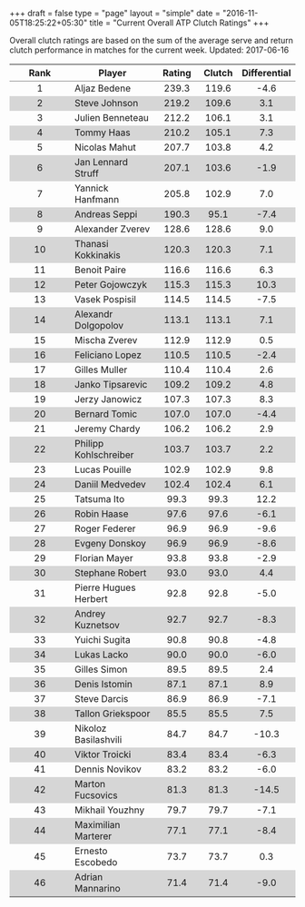 +++
draft = false
type = "page" 
layout = "simple"
date = "2016-11-05T18:25:22+05:30"
title = "Current Overall ATP Clutch Ratings"
+++


Overall clutch ratings are based on the sum of the average serve and return clutch performance in matches for the current week. Updated: 2017-06-16


<table class='gmisc_table' style='border-collapse: collapse; margin-top: 1em; margin-bottom: 1em;' >
<thead>
<tr>
<th style='border-bottom: 1px solid grey; border-top: 2px solid grey; text-align: center;'>Rank</th>
<th style='border-bottom: 1px solid grey; border-top: 2px solid grey; text-align: center;'>Player</th>
<th style='border-bottom: 1px solid grey; border-top: 2px solid grey; text-align: center;'>Rating</th>
<th style='border-bottom: 1px solid grey; border-top: 2px solid grey; text-align: center;'>Clutch</th>
<th style='border-bottom: 1px solid grey; border-top: 2px solid grey; text-align: center;'>Differential</th>
</tr>
</thead>
<tbody>
<tr>
<td style='width:40%; text-align: center;'>1</td>
<td style='width:40%; text-align: left;'>Aljaz Bedene</td>
<td style='width:40%; text-align: center;'>239.3</td>
<td style='width:40%; text-align: center;'>119.6</td>
<td style='width:40%; text-align: center;'>-4.6</td>
</tr>
<tr style='background-color: #d6d6d6;'>
<td style='width:40%; background-color: #d6d6d6; text-align: center;'>2</td>
<td style='width:40%; background-color: #d6d6d6; text-align: left;'>Steve Johnson</td>
<td style='width:40%; background-color: #d6d6d6; text-align: center;'>219.2</td>
<td style='width:40%; background-color: #d6d6d6; text-align: center;'>109.6</td>
<td style='width:40%; background-color: #d6d6d6; text-align: center;'>3.1</td>
</tr>
<tr>
<td style='width:40%; text-align: center;'>3</td>
<td style='width:40%; text-align: left;'>Julien Benneteau</td>
<td style='width:40%; text-align: center;'>212.2</td>
<td style='width:40%; text-align: center;'>106.1</td>
<td style='width:40%; text-align: center;'>3.1</td>
</tr>
<tr style='background-color: #d6d6d6;'>
<td style='width:40%; background-color: #d6d6d6; text-align: center;'>4</td>
<td style='width:40%; background-color: #d6d6d6; text-align: left;'>Tommy Haas</td>
<td style='width:40%; background-color: #d6d6d6; text-align: center;'>210.2</td>
<td style='width:40%; background-color: #d6d6d6; text-align: center;'>105.1</td>
<td style='width:40%; background-color: #d6d6d6; text-align: center;'>7.3</td>
</tr>
<tr>
<td style='width:40%; text-align: center;'>5</td>
<td style='width:40%; text-align: left;'>Nicolas Mahut</td>
<td style='width:40%; text-align: center;'>207.7</td>
<td style='width:40%; text-align: center;'>103.8</td>
<td style='width:40%; text-align: center;'>4.2</td>
</tr>
<tr style='background-color: #d6d6d6;'>
<td style='width:40%; background-color: #d6d6d6; text-align: center;'>6</td>
<td style='width:40%; background-color: #d6d6d6; text-align: left;'>Jan Lennard Struff</td>
<td style='width:40%; background-color: #d6d6d6; text-align: center;'>207.1</td>
<td style='width:40%; background-color: #d6d6d6; text-align: center;'>103.6</td>
<td style='width:40%; background-color: #d6d6d6; text-align: center;'>-1.9</td>
</tr>
<tr>
<td style='width:40%; text-align: center;'>7</td>
<td style='width:40%; text-align: left;'>Yannick Hanfmann</td>
<td style='width:40%; text-align: center;'>205.8</td>
<td style='width:40%; text-align: center;'>102.9</td>
<td style='width:40%; text-align: center;'>7.0</td>
</tr>
<tr style='background-color: #d6d6d6;'>
<td style='width:40%; background-color: #d6d6d6; text-align: center;'>8</td>
<td style='width:40%; background-color: #d6d6d6; text-align: left;'>Andreas Seppi</td>
<td style='width:40%; background-color: #d6d6d6; text-align: center;'>190.3</td>
<td style='width:40%; background-color: #d6d6d6; text-align: center;'>95.1</td>
<td style='width:40%; background-color: #d6d6d6; text-align: center;'>-7.4</td>
</tr>
<tr>
<td style='width:40%; text-align: center;'>9</td>
<td style='width:40%; text-align: left;'>Alexander Zverev</td>
<td style='width:40%; text-align: center;'>128.6</td>
<td style='width:40%; text-align: center;'>128.6</td>
<td style='width:40%; text-align: center;'>9.0</td>
</tr>
<tr style='background-color: #d6d6d6;'>
<td style='width:40%; background-color: #d6d6d6; text-align: center;'>10</td>
<td style='width:40%; background-color: #d6d6d6; text-align: left;'>Thanasi Kokkinakis</td>
<td style='width:40%; background-color: #d6d6d6; text-align: center;'>120.3</td>
<td style='width:40%; background-color: #d6d6d6; text-align: center;'>120.3</td>
<td style='width:40%; background-color: #d6d6d6; text-align: center;'>7.1</td>
</tr>
<tr>
<td style='width:40%; text-align: center;'>11</td>
<td style='width:40%; text-align: left;'>Benoit Paire</td>
<td style='width:40%; text-align: center;'>116.6</td>
<td style='width:40%; text-align: center;'>116.6</td>
<td style='width:40%; text-align: center;'>6.3</td>
</tr>
<tr style='background-color: #d6d6d6;'>
<td style='width:40%; background-color: #d6d6d6; text-align: center;'>12</td>
<td style='width:40%; background-color: #d6d6d6; text-align: left;'>Peter Gojowczyk</td>
<td style='width:40%; background-color: #d6d6d6; text-align: center;'>115.3</td>
<td style='width:40%; background-color: #d6d6d6; text-align: center;'>115.3</td>
<td style='width:40%; background-color: #d6d6d6; text-align: center;'>10.3</td>
</tr>
<tr>
<td style='width:40%; text-align: center;'>13</td>
<td style='width:40%; text-align: left;'>Vasek Pospisil</td>
<td style='width:40%; text-align: center;'>114.5</td>
<td style='width:40%; text-align: center;'>114.5</td>
<td style='width:40%; text-align: center;'>-7.5</td>
</tr>
<tr style='background-color: #d6d6d6;'>
<td style='width:40%; background-color: #d6d6d6; text-align: center;'>14</td>
<td style='width:40%; background-color: #d6d6d6; text-align: left;'>Alexandr Dolgopolov</td>
<td style='width:40%; background-color: #d6d6d6; text-align: center;'>113.1</td>
<td style='width:40%; background-color: #d6d6d6; text-align: center;'>113.1</td>
<td style='width:40%; background-color: #d6d6d6; text-align: center;'>7.1</td>
</tr>
<tr>
<td style='width:40%; text-align: center;'>15</td>
<td style='width:40%; text-align: left;'>Mischa Zverev</td>
<td style='width:40%; text-align: center;'>112.9</td>
<td style='width:40%; text-align: center;'>112.9</td>
<td style='width:40%; text-align: center;'>0.5</td>
</tr>
<tr style='background-color: #d6d6d6;'>
<td style='width:40%; background-color: #d6d6d6; text-align: center;'>16</td>
<td style='width:40%; background-color: #d6d6d6; text-align: left;'>Feliciano Lopez</td>
<td style='width:40%; background-color: #d6d6d6; text-align: center;'>110.5</td>
<td style='width:40%; background-color: #d6d6d6; text-align: center;'>110.5</td>
<td style='width:40%; background-color: #d6d6d6; text-align: center;'>-2.4</td>
</tr>
<tr>
<td style='width:40%; text-align: center;'>17</td>
<td style='width:40%; text-align: left;'>Gilles Muller</td>
<td style='width:40%; text-align: center;'>110.4</td>
<td style='width:40%; text-align: center;'>110.4</td>
<td style='width:40%; text-align: center;'>2.6</td>
</tr>
<tr style='background-color: #d6d6d6;'>
<td style='width:40%; background-color: #d6d6d6; text-align: center;'>18</td>
<td style='width:40%; background-color: #d6d6d6; text-align: left;'>Janko Tipsarevic</td>
<td style='width:40%; background-color: #d6d6d6; text-align: center;'>109.2</td>
<td style='width:40%; background-color: #d6d6d6; text-align: center;'>109.2</td>
<td style='width:40%; background-color: #d6d6d6; text-align: center;'>4.8</td>
</tr>
<tr>
<td style='width:40%; text-align: center;'>19</td>
<td style='width:40%; text-align: left;'>Jerzy Janowicz</td>
<td style='width:40%; text-align: center;'>107.3</td>
<td style='width:40%; text-align: center;'>107.3</td>
<td style='width:40%; text-align: center;'>8.3</td>
</tr>
<tr style='background-color: #d6d6d6;'>
<td style='width:40%; background-color: #d6d6d6; text-align: center;'>20</td>
<td style='width:40%; background-color: #d6d6d6; text-align: left;'>Bernard Tomic</td>
<td style='width:40%; background-color: #d6d6d6; text-align: center;'>107.0</td>
<td style='width:40%; background-color: #d6d6d6; text-align: center;'>107.0</td>
<td style='width:40%; background-color: #d6d6d6; text-align: center;'>-4.4</td>
</tr>
<tr>
<td style='width:40%; text-align: center;'>21</td>
<td style='width:40%; text-align: left;'>Jeremy Chardy</td>
<td style='width:40%; text-align: center;'>106.2</td>
<td style='width:40%; text-align: center;'>106.2</td>
<td style='width:40%; text-align: center;'>2.9</td>
</tr>
<tr style='background-color: #d6d6d6;'>
<td style='width:40%; background-color: #d6d6d6; text-align: center;'>22</td>
<td style='width:40%; background-color: #d6d6d6; text-align: left;'>Philipp Kohlschreiber</td>
<td style='width:40%; background-color: #d6d6d6; text-align: center;'>103.7</td>
<td style='width:40%; background-color: #d6d6d6; text-align: center;'>103.7</td>
<td style='width:40%; background-color: #d6d6d6; text-align: center;'>2.2</td>
</tr>
<tr>
<td style='width:40%; text-align: center;'>23</td>
<td style='width:40%; text-align: left;'>Lucas Pouille</td>
<td style='width:40%; text-align: center;'>102.9</td>
<td style='width:40%; text-align: center;'>102.9</td>
<td style='width:40%; text-align: center;'>9.8</td>
</tr>
<tr style='background-color: #d6d6d6;'>
<td style='width:40%; background-color: #d6d6d6; text-align: center;'>24</td>
<td style='width:40%; background-color: #d6d6d6; text-align: left;'>Daniil Medvedev</td>
<td style='width:40%; background-color: #d6d6d6; text-align: center;'>102.4</td>
<td style='width:40%; background-color: #d6d6d6; text-align: center;'>102.4</td>
<td style='width:40%; background-color: #d6d6d6; text-align: center;'>6.1</td>
</tr>
<tr>
<td style='width:40%; text-align: center;'>25</td>
<td style='width:40%; text-align: left;'>Tatsuma Ito</td>
<td style='width:40%; text-align: center;'>99.3</td>
<td style='width:40%; text-align: center;'>99.3</td>
<td style='width:40%; text-align: center;'>12.2</td>
</tr>
<tr style='background-color: #d6d6d6;'>
<td style='width:40%; background-color: #d6d6d6; text-align: center;'>26</td>
<td style='width:40%; background-color: #d6d6d6; text-align: left;'>Robin Haase</td>
<td style='width:40%; background-color: #d6d6d6; text-align: center;'>97.6</td>
<td style='width:40%; background-color: #d6d6d6; text-align: center;'>97.6</td>
<td style='width:40%; background-color: #d6d6d6; text-align: center;'>-6.1</td>
</tr>
<tr>
<td style='width:40%; text-align: center;'>27</td>
<td style='width:40%; text-align: left;'>Roger Federer</td>
<td style='width:40%; text-align: center;'>96.9</td>
<td style='width:40%; text-align: center;'>96.9</td>
<td style='width:40%; text-align: center;'>-9.6</td>
</tr>
<tr style='background-color: #d6d6d6;'>
<td style='width:40%; background-color: #d6d6d6; text-align: center;'>28</td>
<td style='width:40%; background-color: #d6d6d6; text-align: left;'>Evgeny Donskoy</td>
<td style='width:40%; background-color: #d6d6d6; text-align: center;'>96.9</td>
<td style='width:40%; background-color: #d6d6d6; text-align: center;'>96.9</td>
<td style='width:40%; background-color: #d6d6d6; text-align: center;'>-8.6</td>
</tr>
<tr>
<td style='width:40%; text-align: center;'>29</td>
<td style='width:40%; text-align: left;'>Florian Mayer</td>
<td style='width:40%; text-align: center;'>93.8</td>
<td style='width:40%; text-align: center;'>93.8</td>
<td style='width:40%; text-align: center;'>-2.9</td>
</tr>
<tr style='background-color: #d6d6d6;'>
<td style='width:40%; background-color: #d6d6d6; text-align: center;'>30</td>
<td style='width:40%; background-color: #d6d6d6; text-align: left;'>Stephane Robert</td>
<td style='width:40%; background-color: #d6d6d6; text-align: center;'>93.0</td>
<td style='width:40%; background-color: #d6d6d6; text-align: center;'>93.0</td>
<td style='width:40%; background-color: #d6d6d6; text-align: center;'>4.4</td>
</tr>
<tr>
<td style='width:40%; text-align: center;'>31</td>
<td style='width:40%; text-align: left;'>Pierre Hugues Herbert</td>
<td style='width:40%; text-align: center;'>92.8</td>
<td style='width:40%; text-align: center;'>92.8</td>
<td style='width:40%; text-align: center;'>-5.0</td>
</tr>
<tr style='background-color: #d6d6d6;'>
<td style='width:40%; background-color: #d6d6d6; text-align: center;'>32</td>
<td style='width:40%; background-color: #d6d6d6; text-align: left;'>Andrey Kuznetsov</td>
<td style='width:40%; background-color: #d6d6d6; text-align: center;'>92.7</td>
<td style='width:40%; background-color: #d6d6d6; text-align: center;'>92.7</td>
<td style='width:40%; background-color: #d6d6d6; text-align: center;'>-8.3</td>
</tr>
<tr>
<td style='width:40%; text-align: center;'>33</td>
<td style='width:40%; text-align: left;'>Yuichi Sugita</td>
<td style='width:40%; text-align: center;'>90.8</td>
<td style='width:40%; text-align: center;'>90.8</td>
<td style='width:40%; text-align: center;'>-4.8</td>
</tr>
<tr style='background-color: #d6d6d6;'>
<td style='width:40%; background-color: #d6d6d6; text-align: center;'>34</td>
<td style='width:40%; background-color: #d6d6d6; text-align: left;'>Lukas Lacko</td>
<td style='width:40%; background-color: #d6d6d6; text-align: center;'>90.0</td>
<td style='width:40%; background-color: #d6d6d6; text-align: center;'>90.0</td>
<td style='width:40%; background-color: #d6d6d6; text-align: center;'>-6.0</td>
</tr>
<tr>
<td style='width:40%; text-align: center;'>35</td>
<td style='width:40%; text-align: left;'>Gilles Simon</td>
<td style='width:40%; text-align: center;'>89.5</td>
<td style='width:40%; text-align: center;'>89.5</td>
<td style='width:40%; text-align: center;'>2.4</td>
</tr>
<tr style='background-color: #d6d6d6;'>
<td style='width:40%; background-color: #d6d6d6; text-align: center;'>36</td>
<td style='width:40%; background-color: #d6d6d6; text-align: left;'>Denis Istomin</td>
<td style='width:40%; background-color: #d6d6d6; text-align: center;'>87.1</td>
<td style='width:40%; background-color: #d6d6d6; text-align: center;'>87.1</td>
<td style='width:40%; background-color: #d6d6d6; text-align: center;'>8.9</td>
</tr>
<tr>
<td style='width:40%; text-align: center;'>37</td>
<td style='width:40%; text-align: left;'>Steve Darcis</td>
<td style='width:40%; text-align: center;'>86.9</td>
<td style='width:40%; text-align: center;'>86.9</td>
<td style='width:40%; text-align: center;'>-7.1</td>
</tr>
<tr style='background-color: #d6d6d6;'>
<td style='width:40%; background-color: #d6d6d6; text-align: center;'>38</td>
<td style='width:40%; background-color: #d6d6d6; text-align: left;'>Tallon Griekspoor</td>
<td style='width:40%; background-color: #d6d6d6; text-align: center;'>85.5</td>
<td style='width:40%; background-color: #d6d6d6; text-align: center;'>85.5</td>
<td style='width:40%; background-color: #d6d6d6; text-align: center;'>7.5</td>
</tr>
<tr>
<td style='width:40%; text-align: center;'>39</td>
<td style='width:40%; text-align: left;'>Nikoloz Basilashvili</td>
<td style='width:40%; text-align: center;'>84.7</td>
<td style='width:40%; text-align: center;'>84.7</td>
<td style='width:40%; text-align: center;'>-10.3</td>
</tr>
<tr style='background-color: #d6d6d6;'>
<td style='width:40%; background-color: #d6d6d6; text-align: center;'>40</td>
<td style='width:40%; background-color: #d6d6d6; text-align: left;'>Viktor Troicki</td>
<td style='width:40%; background-color: #d6d6d6; text-align: center;'>83.4</td>
<td style='width:40%; background-color: #d6d6d6; text-align: center;'>83.4</td>
<td style='width:40%; background-color: #d6d6d6; text-align: center;'>-6.3</td>
</tr>
<tr>
<td style='width:40%; text-align: center;'>41</td>
<td style='width:40%; text-align: left;'>Dennis Novikov</td>
<td style='width:40%; text-align: center;'>83.2</td>
<td style='width:40%; text-align: center;'>83.2</td>
<td style='width:40%; text-align: center;'>-6.0</td>
</tr>
<tr style='background-color: #d6d6d6;'>
<td style='width:40%; background-color: #d6d6d6; text-align: center;'>42</td>
<td style='width:40%; background-color: #d6d6d6; text-align: left;'>Marton Fucsovics</td>
<td style='width:40%; background-color: #d6d6d6; text-align: center;'>81.3</td>
<td style='width:40%; background-color: #d6d6d6; text-align: center;'>81.3</td>
<td style='width:40%; background-color: #d6d6d6; text-align: center;'>-14.5</td>
</tr>
<tr>
<td style='width:40%; text-align: center;'>43</td>
<td style='width:40%; text-align: left;'>Mikhail Youzhny</td>
<td style='width:40%; text-align: center;'>79.7</td>
<td style='width:40%; text-align: center;'>79.7</td>
<td style='width:40%; text-align: center;'>-7.1</td>
</tr>
<tr style='background-color: #d6d6d6;'>
<td style='width:40%; background-color: #d6d6d6; text-align: center;'>44</td>
<td style='width:40%; background-color: #d6d6d6; text-align: left;'>Maximilian Marterer</td>
<td style='width:40%; background-color: #d6d6d6; text-align: center;'>77.1</td>
<td style='width:40%; background-color: #d6d6d6; text-align: center;'>77.1</td>
<td style='width:40%; background-color: #d6d6d6; text-align: center;'>-8.4</td>
</tr>
<tr>
<td style='width:40%; text-align: center;'>45</td>
<td style='width:40%; text-align: left;'>Ernesto Escobedo</td>
<td style='width:40%; text-align: center;'>73.7</td>
<td style='width:40%; text-align: center;'>73.7</td>
<td style='width:40%; text-align: center;'>0.3</td>
</tr>
<tr style='background-color: #d6d6d6;'>
<td style='width:40%; background-color: #d6d6d6; border-bottom: 2px solid grey; text-align: center;'>46</td>
<td style='width:40%; background-color: #d6d6d6; border-bottom: 2px solid grey; text-align: left;'>Adrian Mannarino</td>
<td style='width:40%; background-color: #d6d6d6; border-bottom: 2px solid grey; text-align: center;'>71.4</td>
<td style='width:40%; background-color: #d6d6d6; border-bottom: 2px solid grey; text-align: center;'>71.4</td>
<td style='width:40%; background-color: #d6d6d6; border-bottom: 2px solid grey; text-align: center;'>-9.0</td>
</tr>
</tbody>
</table>
